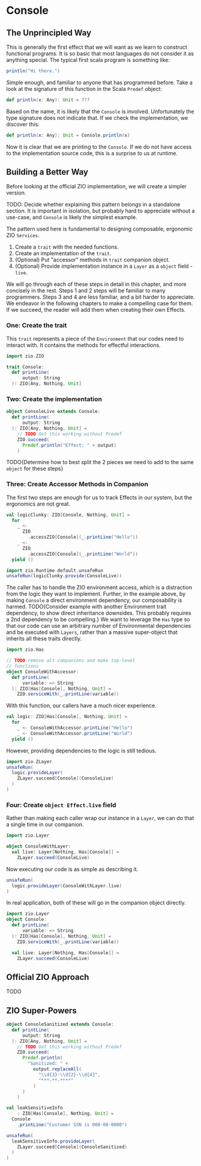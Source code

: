 # Console

## The Unprincipled Way

This is generally the first effect that we will want as we learn to construct functional programs.
It is so basic that most languages do not consider it as anything special.
The typical first scala program is something like:

```scala mdoc
println("Hi there.")
```

Simple enough, and familiar to anyone that has programmed before.
Take a look at the signature of this function in the Scala `Predef` object:

```scala mdoc:nest
def println(x: Any): Unit = ???
```

Based on the name, it is likely that the `Console` is involved.
Unfortunately the type signature does not indicate that.
If we check the implementation, we discover this:

```scala mdoc:nest
def println(x: Any): Unit = Console.println(x)
```

Now it is clear that we are printing to the `Console`.
If we do not have access to the implementation source code, this is a surprise to us at runtime.

## Building a Better Way


Before looking at the official ZIO implementation, we will create a simpler version.

TODO: Decide whether explaining this pattern belongs in a standalone section.
      It is important in isolation, but probably hard to appreciate without a use-case, and `Console` is likely the simplest example.

The pattern used here is fundamental to designing composable, ergonomic ZIO `Services`.

1. Create a `trait` with the needed functions.
2. Create an implementation of the `trait`.
3. (Optional) Put "accessor" methods in `trait` companion object.
4. (Optional) Provide implementation instance in a `Layer` as a `object` field - `live`.

We will go through each of these steps in detail in this chapter, and more concisely in the rest.
Steps 1 and 2 steps will be familiar to many programmers.
Steps 3 and 4 are less familiar, and a bit harder to appreciate.
We endeavor in the following chapters to make a compelling case for them.
If we succeed, the reader will add them when creating their own Effects.


### One: Create the trait

This `trait` represents a piece of the `Environment` that our codes need to interact with.
It contains the methods for effectful interactions.


```scala mdoc
import zio.ZIO

trait Console:
  def printLine(
      output: String
  ): ZIO[Any, Nothing, Unit]
```

### Two: Create the implementation

```scala mdoc
object ConsoleLive extends Console:
  def printLine(
      output: String
  ): ZIO[Any, Nothing, Unit] =
    // TODO Get this working without Predef
    ZIO.succeed(
      Predef.println("Effect: " + output)
    )
```

TODO{Determine how to best split the 2 pieces we need to add to the same `object` for these steps}

### Three: Create Accessor Methods in Companion
The first two steps are enough for us to track Effects in our system, but the ergonomics are not great.

```scala mdoc:nest
val logicClunky: ZIO[Console, Nothing, Unit] =
  for
    _ <-
      ZIO
        .accessZIO[Console](_.printLine("Hello"))
    _ <-
      ZIO
        .accessZIO[Console](_.printLine("World"))
  yield ()

import zio.Runtime.default.unsafeRun
unsafeRun(logicClunky.provide(ConsoleLive))
```

The caller has to handle the ZIO environment access, which is a distraction from the logic they want to implement.
Further, in the example above, by making `Console` a direct environment dependency, our composability is harmed. 
TODO{Consider example with another Environment trait dependency, to show  direct inheritance downsides. This probably requires a 2nd dependency to be compelling.}
We want to leverage the `Has` type so that our code can use an arbitrary number of Environmental dependencies and be executed with `Layers`, rather than a massive super-object that inherits all these traits directly.

```scala mdoc
import zio.Has

// TODO remove alt companions and make top-level
// functions
object ConsoleWithAccessor:
  def printLine(
      variable: => String
  ): ZIO[Has[Console], Nothing, Unit] =
    ZIO.serviceWith(_.printLine(variable))
```

With this function, our callers have a much nicer experience.

```scala mdoc
val logic: ZIO[Has[Console], Nothing, Unit] =
  for
    _ <- ConsoleWithAccessor.printLine("Hello")
    _ <- ConsoleWithAccessor.printLine("World")
  yield ()
```

However, providing dependencies to the logic is still tedious.

```scala mdoc
import zio.ZLayer
unsafeRun(
  logic.provideLayer(
    ZLayer.succeed[Console](ConsoleLive)
  )
)
```

### Four: Create `object Effect.live` field

Rather than making each caller wrap our instance in a `Layer`, we can do that a single time in our companion.

```scala mdoc
import zio.Layer

object ConsoleWithLayer:
  val live: Layer[Nothing, Has[Console]] =
    ZLayer.succeed(ConsoleLive)
```

Now executing our code is as simple as describing it.


```scala mdoc
unsafeRun(
  logic.provideLayer(ConsoleWithLayer.live)
)
```

In real application, both of these will go in the companion object directly.

```scala mdoc
import zio.Layer
object Console:
  def printLine(
      variable: => String
  ): ZIO[Has[Console], Nothing, Unit] =
    ZIO.serviceWith(_.printLine(variable))

  val live: Layer[Nothing, Has[Console]] =
    ZLayer.succeed(ConsoleLive)
```

## Official ZIO Approach

TODO

## ZIO Super-Powers

```scala mdoc
object ConsoleSanitized extends Console:
  def printLine(
      output: String
  ): ZIO[Any, Nothing, Unit] =
    // TODO Get this working without Predef
    ZIO.succeed(
      Predef.println(
        "Sanitized: " +
          output.replaceAll(
            "\\d{3}-\\d{2}-\\d{4}",
            "***-**-****"
          )
      )
    )
```

```scala mdoc:silent
val leakSensitiveInfo
    : ZIO[Has[Console], Nothing, Unit] =
  Console
    .printLine("Customer SSN is 000-00-0000")
```

```scala mdoc
unsafeRun(
  leakSensitiveInfo.provideLayer(
    ZLayer.succeed[Console](ConsoleSanitized)
  )
)
```
